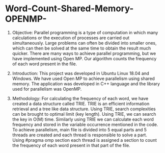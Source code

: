 # Word-Count-Shared-Memory-OPENMP-


1.	Objective: 
Parallel programming is a type of computation in which many calculations or the execution of processes are carried out simultaneously.
Large problems can often be divided into smaller ones, which can then be solved at the same time to obtain the result much quicker. 
There are many ways to achieve parallel programming, but we have implemented using Open MP.
Our algorithm counts the frequency of each word present in the file.

2.	Introduction:
This project was developed in Ubuntu Linux 18.04 and Windows. We have used Open MP to achieve parallelism using shared memory.
The application was developed in C++ language and the library used for parallelism was OpenMP.


3.	Methodology:
For calculating the frequency of each word, we have created a data structure called TRIE.
TRIE is an efficient information retrieval and a tree like data structure. Using TRIE, search complexities can be brought to optimal limit (key length). Using TRIE,
we can search the key in O(M) time. Similarly using TRIE we can calculate each word frequency and stored in the variable occurrence mentioned in the code. 
To achieve parallelism, main file is divided into 5 equal parts and 5 threads are created and each thread is responsible to solve a part.
Using #pragma omp section each thread is assigned a section to count the frequency of each word present in that part of the file.


